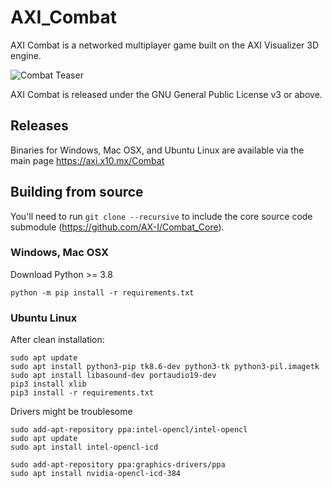 # AXI_Combat
AXI Combat is a networked multiplayer game built on the AXI Visualizer 3D engine.

![Combat Teaser](https://agentxindustries.neocities.org/Combat/AXICombat.jpg)

AXI Combat is released under the GNU General Public License v3 or above.

## Releases
Binaries for Windows, Mac OSX, and Ubuntu Linux are available via the main page https://axi.x10.mx/Combat

## Building from source

You'll need to run `git clone --recursive` to include the core source code submodule (https://github.com/AX-I/Combat_Core).

### Windows, Mac OSX
Download Python >= 3.8
```
python -m pip install -r requirements.txt
```

### Ubuntu Linux
After clean installation:
```
sudo apt update
sudo apt install python3-pip tk8.6-dev python3-tk python3-pil.imagetk
sudo apt install libasound-dev portaudio19-dev
pip3 install xlib
pip3 install -r requirements.txt
```

Drivers might be troublesome
```
sudo add-apt-repository ppa:intel-opencl/intel-opencl
sudo apt update
sudo apt install intel-opencl-icd

sudo add-apt-repository ppa:graphics-drivers/ppa
sudo apt install nvidia-opencl-icd-384
```

